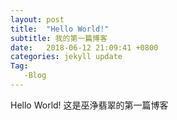 ```yaml
---
layout: post
title:  "Hello World!"
subtitle: 我的第一篇博客
date:   2018-06-12 21:09:41 +0800
categories: jekyll update
Tag: 
   -Blog
---
```

Hello World!
这是巫浄翡翠的第一篇博客
